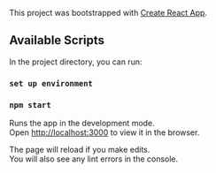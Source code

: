 This project was bootstrapped with [Create React App](https://github.com/facebook/create-react-app).

## Available Scripts

In the project directory, you can run:

### `set up environment`

### `npm start`

Runs the app in the development mode.<br />
Open [http://localhost:3000](http://localhost:3000) to view it in the browser.

The page will reload if you make edits.<br />
You will also see any lint errors in the console.

